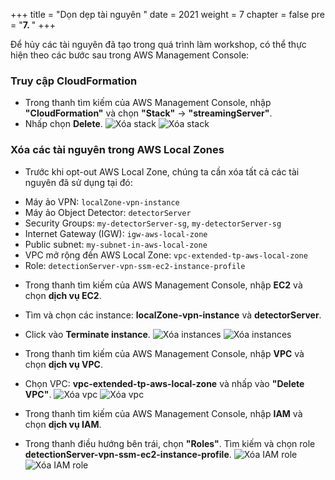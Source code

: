 +++
title = "Dọn dẹp tài nguyên  "
date = 2021
weight = 7
chapter = false
pre = "<b>7. </b>"
+++

Để hủy các tài nguyên đã tạo trong quá trình làm workshop, có thể thực hiện theo các bước sau trong AWS Management Console:

### Truy cập CloudFormation
- Trong thanh tìm kiếm của AWS Management Console, nhập **"CloudFormation"** và chọn **"Stack"** → **"streamingServer"**.
- Nhấp chọn **Delete**.
![Xóa stack](/images/7.cleanup/000-stack.png)
![Xóa stack](/images/7.cleanup/001-stack.png)


### Xóa các tài nguyên trong AWS Local Zones
- Trước khi opt-out AWS Local Zone, chúng ta cần xóa tất cả các tài nguyên đã sử dụng tại đó:
+ Máy ảo VPN: ```localZone-vpn-instance```
+ Máy ảo Object Detector: ```detectorServer```
+ Security Groups: ```my-detectorServer-sg```, ```my-detectorServer-sg```
+ Internet Gateway (IGW): ```igw-aws-local-zone```
+ Public subnet: ```my-subnet-in-aws-local-zone```
+ VPC mở rộng đến AWS Local Zone: ```vpc-extended-tp-aws-local-zone```
+ Role: ```detectionServer-vpn-ssm-ec2-instance-profile```

- Trong thanh tìm kiếm của AWS Management Console, nhập **EC2** và chọn **dịch vụ EC2**.
- Tìm và chọn các instance: **localZone-vpn-instance** và **detectorServer**.​
- Click vào **Terminate instance**.
![Xóa instances](/images/7.cleanup/002-instance.png)
![Xóa instances](/images/7.cleanup/003-instance.png)


- Trong thanh tìm kiếm của AWS Management Console, nhập **VPC** và chọn **dịch vụ VPC**.
- Chọn VPC: **vpc-extended-tp-aws-local-zone** và nhấp vào **"Delete VPC"**.
![Xóa vpc](/images/7.cleanup/004-vpc.png)
![Xóa vpc](/images/7.cleanup/005-vpc.png)

- Trong thanh tìm kiếm của AWS Management Console, nhập **IAM** và chọn **dịch vụ IAM**.
- Trong thanh điều hướng bên trái, chọn **"Roles"**. Tìm kiếm và chọn role **detectionServer-vpn-ssm-ec2-instance-profile**.
![Xóa IAM role](/images/7.cleanup/006-iam.png)
![Xóa IAM role](/images/7.cleanup/007-iam.png)